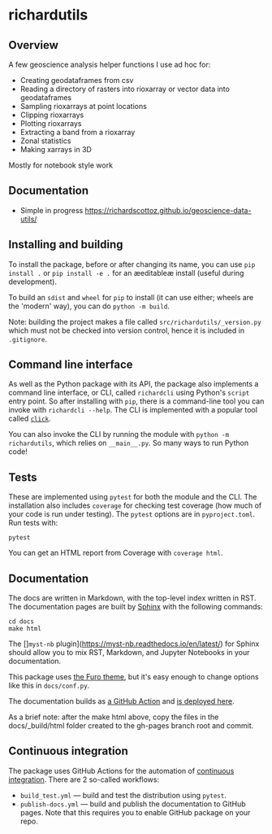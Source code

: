 
# richardutils

## Overview
A few geoscience analysis helper functions I use ad hoc for:

- Creating geodataframes from csv
- Reading a directory of rasters into rioxarray or vector data into geodataframes
- Sampling rioxarrays at point locations
- Clipping rioxarrays
- Plotting rioxarrays
- Extracting a band from a rioxarray
- Zonal statistics
- Making xarrays in 3D

Mostly for notebook style work

## Documentation

- Simple in progress https://richardscottoz.github.io/geoscience-data-utils/


## Installing and building

To install the package, before or after changing its name, you can use `pip install .` or `pip install -e .` for an æeditableæ install (useful during development).

To build an `sdist` and `wheel` for `pip` to install (it can use either; wheels are the 'modern' way), you can do `python -m build`. 

Note: building the project makes a file called `src/richardutils/_version.py` which must not be checked into version control, hence it is included in `.gitignore`.


## Command line interface

As well as the Python package with its API, the package also implements a command line interface, or CLI, called `richardcli` using Python's `script` entry point. So after installing with `pip`, there is a command-line tool you can invoke with `richardcli --help`. The CLI is implemented with a popular tool called [`click`](https://click.palletsprojects.com/en/latest/).

You can also invoke the CLI by running the module with `python -m richardutils`, which relies on `__main__.py`. So many ways to run Python code!


## Tests

These are implemented using `pytest` for both the module and the CLI. The installation also includes `coverage` for checking test coverage (how much of your code is run under testing). The `pytest` options are in `pyproject.toml`. Run tests with:

    pytest

You can get an HTML report from Coverage with `coverage html`.


## Documentation

The docs are written in Markdown, with the top-level index written in RST. The documentation pages are built by [Sphinx](https://www.sphinx-doc.org/en/master/) with the following commands:

    cd docs
    make html

The []`myst-nb` plugin](https://myst-nb.readthedocs.io/en/latest/) for Sphinx should allow you to mix RST, Markdown, and Jupyter Notebooks in your documentation.

This package uses [the Furo theme](https://pradyunsg.me/furo/), but it's easy enough to change options like this in `docs/conf.py`.

The documentation builds as [a GitHub Action](https://github.com/scienxlab/python-package-template/blob/main/.github/workflows/publish-docs.yml) and [is deployed here](https://richardscottoz.github.io/richardutils/).

As a brief note: after the make html above, copy the files in the docs/_build/html folder created to the gh-pages branch root and commit.

## Continuous integration

The package uses GitHub Actions for the automation of [continuous integration](https://en.wikipedia.org/wiki/Continuous_integration). There are 2 so-called workflows:

- `build_test.yml` &mdash; build and test the distribution using `pytest`.
- `publish-docs.yml` &mdash; build and publish the documentation to GitHub pages. Note that this requires you to enable GitHub package on your repo.


